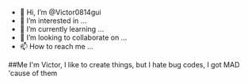 - 👋 Hi, I’m @Victor0814gui
- 👀 I’m interested in ...
- 🌱 I’m currently learning ...
- 💞️ I’m looking to collaborate on ...
- 📫 How to reach me ...

<!---
Victor0814gui/Victor0814gui is a ✨ special ✨ repository because its `README.md` (this file) appears on your GitHub profile.
You can click the Preview link to take a look at your changes.
<h1>Title</h1>
--->
##Me
I'm Victor, I like to create things, but I hate bug codes, I got MAD 'cause of them

